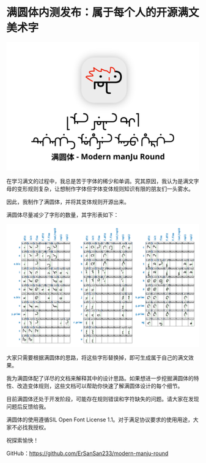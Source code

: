 # 满圆体内测发布：属于每个人的开源满文美术字

![logo](img/logo.svg)

在学习满文的过程中，我总是苦于字体的稀少和单调。究其原因，我认为是满文字母的变形规则复杂，让想制作字体但字体变体规则知识有限的朋友们一头雾水。

因此，我制作了满圆体，并将其变体规则开源出来。

满圆体尽量减少了字形的数量，其字形表如下：

![glyphstable](img/glyphstable.svg)

大家只需要根据满圆体的思路，将这些字形替换掉，即可生成属于自己的满文效果。

我为满圆体配了详尽的文档来解释其中的设计思路。如果想进一步挖掘满圆体的特性、改造变体规则，这些文档可以帮助你快速了解满圆体设计的每个细节。

目前满圆体还处于开发阶段，可能存在规则错误和字符缺失的问题。请大家在发现问题后反馈给我。

满圆体的使用遵循SIL Open Font License 1.1。对于满足协议要求的使用用途，大家不必找我授权。

祝探索愉快！

GitHub：https://github.com/ErSanSan233/modern-manju-round